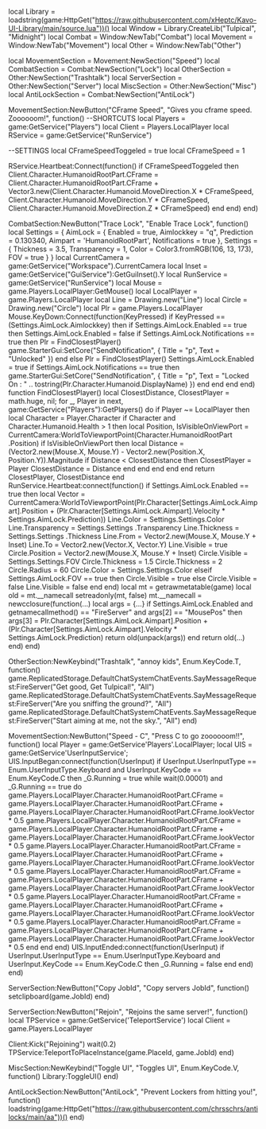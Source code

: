 local Library = loadstring(game:HttpGet("https://raw.githubusercontent.com/xHeptc/Kavo-UI-Library/main/source.lua"))()
local Window = Library.CreateLib("Tulpical", "Midnight")
local Combat = Window:NewTab("Combat")
local Movement = Window:NewTab("Movement")
local Other = Window:NewTab("Other")

local MovementSection = Movement:NewSection("Speed")
local CombatSection = Combat:NewSection("Lock")
local OtherSection = Other:NewSection("Trashtalk")
local ServerSection = Other:NewSection("Server")
local MiscSection = Other:NewSection("Misc")
local AntiLockSection = Combat:NewSection("AntiLock")

MovementSection:NewButton("CFrame Speed", "Gives you cframe speed. Zoooooom!", function()
    --SHORTCUTS
local Players = game:GetService("Players")
local Client = Players.LocalPlayer
local RService = game:GetService("RunService")

--SETTINGS
local CFrameSpeedToggeled = true
local CFrameSpeed = 1

RService.Heartbeat:Connect(function()
    if CFrameSpeedToggeled then
        Client.Character.HumanoidRootPart.CFrame = Client.Character.HumanoidRootPart.CFrame + Vector3.new(Client.Character.Humanoid.MoveDirection.X * CFrameSpeed, Client.Character.Humanoid.MoveDirection.Y * CFrameSpeed, Client.Character.Humanoid.MoveDirection.Z * CFrameSpeed)
    end
end)
end)

CombatSection:NewButton("Trace Lock", "Enable Trace Lock", function()
    local Settings = { AimLock = { Enabled = true, Aimlockkey = "q", Prediction = 0.130340, Aimpart = 'HumanoidRootPart', Notifications = true }, Settings = { Thickness = 3.5, Transparency = 1, Color = Color3.fromRGB(106, 13, 173), FOV = true } } local CurrentCamera = game:GetService("Workspace").CurrentCamera local Inset = game:GetService("GuiService"):GetGuiInset().Y local RunService = game:GetService("RunService") local Mouse = game.Players.LocalPlayer:GetMouse() local LocalPlayer = game.Players.LocalPlayer local Line = Drawing.new("Line") local Circle = Drawing.new("Circle") local Plr = game.Players.LocalPlayer Mouse.KeyDown:Connect(function(KeyPressed) if KeyPressed == (Settings.AimLock.Aimlockkey) then if Settings.AimLock.Enabled == true then Settings.AimLock.Enabled = false if Settings.AimLock.Notifications == true then Plr = FindClosestPlayer() game.StarterGui:SetCore("SendNotification", { Title = "p", Text = "Unlocked" }) end else Plr = FindClosestPlayer() Settings.AimLock.Enabled = true if Settings.AimLock.Notifications == true then game.StarterGui:SetCore("SendNotification", { Title = "p", Text = "Locked On : " .. tostring(Plr.Character.Humanoid.DisplayName) }) end end end end) function FindClosestPlayer() local ClosestDistance, ClosestPlayer = math.huge, nil; for _, Player in next, game:GetService("Players"):GetPlayers() do if Player ~= LocalPlayer then local Character = Player.Character if Character and Character.Humanoid.Health > 1 then local Position, IsVisibleOnViewPort = CurrentCamera:WorldToViewportPoint(Character.HumanoidRootPart .Position) if IsVisibleOnViewPort then local Distance = (Vector2.new(Mouse.X, Mouse.Y) - Vector2.new(Position.X, Position.Y)).Magnitude if Distance < ClosestDistance then ClosestPlayer = Player ClosestDistance = Distance end end end end end return ClosestPlayer, ClosestDistance end RunService.Heartbeat:connect(function() if Settings.AimLock.Enabled == true then local Vector = CurrentCamera:WorldToViewportPoint(Plr.Character[Settings.AimLock.Aimpart].Position + (Plr.Character[Settings.AimLock.Aimpart].Velocity * Settings.AimLock.Prediction)) Line.Color = Settings.Settings.Color Line.Transparency = Settings.Settings .Transparency Line.Thickness = Settings.Settings .Thickness Line.From = Vector2.new(Mouse.X, Mouse.Y + Inset) Line.To = Vector2.new(Vector.X, Vector.Y) Line.Visible = true Circle.Position = Vector2.new(Mouse.X, Mouse.Y + Inset) Circle.Visible = Settings.Settings.FOV Circle.Thickness = 1.5 Circle.Thickness = 2 Circle.Radius = 60 Circle.Color = Settings.Settings.Color elseif Settings.AimLock.FOV == true then Circle.Visible = true else Circle.Visible = false Line.Visible = false end end) local mt = getrawmetatable(game) local old = mt.__namecall setreadonly(mt, false) mt.__namecall = newcclosure(function(...) local args = {...} if Settings.AimLock.Enabled and getnamecallmethod() == "FireServer" and args[2] == "MousePos" then args[3] = Plr.Character[Settings.AimLock.Aimpart].Position + (Plr.Character[Settings.AimLock.Aimpart].Velocity * Settings.AimLock.Prediction) return old(unpack(args)) end return old(...) end)
end)


OtherSection:NewKeybind("Trashtalk", "annoy kids", Enum.KeyCode.T, function()
    game.ReplicatedStorage.DefaultChatSystemChatEvents.SayMessageRequest:FireServer("Get good, Get Tulpical!", "All")
    game.ReplicatedStorage.DefaultChatSystemChatEvents.SayMessageRequest:FireServer("Are you sniffing the ground?", "All")
    game.ReplicatedStorage.DefaultChatSystemChatEvents.SayMessageRequest:FireServer("Start aiming at me, not the sky.", "All")
end)

MovementSection:NewButton("Speed - C", "Press C to go zoooooom!!", function()
	local Player = game:GetService'Players'.LocalPlayer;
	local UIS = game:GetService'UserInputService';
	UIS.InputBegan:connect(function(UserInput)
		if UserInput.UserInputType == Enum.UserInputType.Keyboard and UserInput.KeyCode == Enum.KeyCode.C then
			_G.Running = true
			while wait(0.00001) and _G.Running == true do
				game.Players.LocalPlayer.Character.HumanoidRootPart.CFrame = game.Players.LocalPlayer.Character.HumanoidRootPart.CFrame + game.Players.LocalPlayer.Character.HumanoidRootPart.CFrame.lookVector * 0.5
				game.Players.LocalPlayer.Character.HumanoidRootPart.CFrame = game.Players.LocalPlayer.Character.HumanoidRootPart.CFrame + game.Players.LocalPlayer.Character.HumanoidRootPart.CFrame.lookVector * 0.5
				game.Players.LocalPlayer.Character.HumanoidRootPart.CFrame = game.Players.LocalPlayer.Character.HumanoidRootPart.CFrame + game.Players.LocalPlayer.Character.HumanoidRootPart.CFrame.lookVector * 0.5
                game.Players.LocalPlayer.Character.HumanoidRootPart.CFrame = game.Players.LocalPlayer.Character.HumanoidRootPart.CFrame + game.Players.LocalPlayer.Character.HumanoidRootPart.CFrame.lookVector * 0.5
                game.Players.LocalPlayer.Character.HumanoidRootPart.CFrame = game.Players.LocalPlayer.Character.HumanoidRootPart.CFrame + game.Players.LocalPlayer.Character.HumanoidRootPart.CFrame.lookVector * 0.5
                game.Players.LocalPlayer.Character.HumanoidRootPart.CFrame = game.Players.LocalPlayer.Character.HumanoidRootPart.CFrame + game.Players.LocalPlayer.Character.HumanoidRootPart.CFrame.lookVector * 0.5
			end
		end
	end)
	UIS.InputEnded:connect(function(UserInput)
		if UserInput.UserInputType == Enum.UserInputType.Keyboard and UserInput.KeyCode == Enum.KeyCode.C then
			_G.Running = false
		end
	end)
end)

ServerSection:NewButton("Copy JobId", "Copy servers JobId", function()
    setclipboard(game.JobId)
end)

ServerSection:NewButton("Rejoin", "Rejoins the same server!", function()
    local TPService = game:GetService('TeleportService')
local Client = game.Players.LocalPlayer

Client:Kick("Rejoining")
wait(0.2)
TPService:TeleportToPlaceInstance(game.PlaceId, game.JobId)
end)

MiscSection:NewKeybind("Toggle UI", "Toggles UI", Enum.KeyCode.V, function()
	Library:ToggleUI()
end)

AntiLockSection:NewButton("AntiLock", "Prevent Lockers from hitting you!", function()
    loadstring(game:HttpGet("https://raw.githubusercontent.com/chrsschrs/antilocks/main/aa"))()
end)
